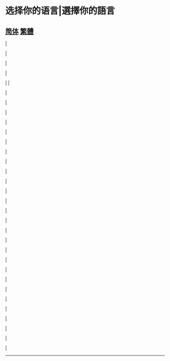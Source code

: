 # 选择你的语言|選擇你的語言

## [简体](https://coin-233.github.io/class.github.io/zh-cn.html)      [繁體](https://coin-233.github.io/class.github.io/zh-tw.html)
|

|

|


|

|
|

|

|

|

|

|

|

|

|

|

|

|

|

|

|

|

|

|

|

|

|

|

|

|

|

|

|

|


------------------------------------------------------------------------------------------------------------------

